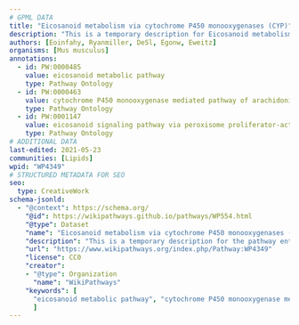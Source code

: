 ```yaml
---
# GPML DATA
title: "Eicosanoid metabolism via cytochrome P450 monooxygenases (CYP)"
description: "This is a temporary description for Eicosanoid metabolism via cytochrome P450 monooxygenases (CYP)"
authors: [Eoinfahy, Ryanmiller, DeSl, Egonw, Eweitz]
organisms: [Mus musculus]
annotations:
  - id: PW:0000485
    value: eicosanoid metabolic pathway
    type: Pathway Ontology
  - id: PW:0000463
    value: cytochrome P450 monooxygenase mediated pathway of arachidonic acid metabolism
    type: Pathway Ontology
  - id: PW:0001147
    value: eicosanoid signaling pathway via peroxisome proliferator-activated receptor gamma
    type: Pathway Ontology
# ADDITIONAL DATA
last-edited: 2021-05-23
communities: [Lipids]
wpid: "WP4349"
# STRUCTURED METADATA FOR SEO
seo:
  type: CreativeWork
schema-jsonld:
  - "@context": https://schema.org/
    "@id": https://wikipathways.github.io/pathways/WP554.html
    "@type": Dataset
    "name": "Eicosanoid metabolism via cytochrome P450 monooxygenases (CYP)"
    "description": "This is a temporary description for the pathway entitled: Eicosanoid metabolism via cytochrome P450 monooxygenases (CYP)"
    "url": "https://www.wikipathways.org/index.php/Pathway:WP4349"
    "license": CC0
    "creator":
    - "@type": Organization
      "name": "WikiPathways"
    "keywords": [
      "eicosanoid metabolic pathway", "cytochrome P450 monooxygenase mediated pathway of arachidonic acid metabolism", "eicosanoid signaling pathway via peroxisome proliferator-activated receptor gamma",
      ]
---
```

